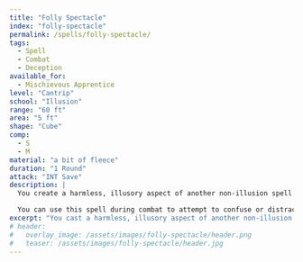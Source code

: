 ```yaml
---
title: "Folly Spectacle"
index: "folly-spectacle"
permalink: /spells/folly-spectacle/
tags:
  - Spell
  - Combat
  - Deception
available_for:
  - Mischievous Apprentice
level: "Cantrip"
school: "Illusion"
range: "60 ft"
area: "5 ft"
shape: "Cube"
comp:
  - S
  - M
material: "a bit of fleece"
duration: "1 Round"
attack: "INT Save"
description: |
  You create a harmless, illusory aspect of another non-illusion spell you have seen before, which must fit within a 5-foot cube, such as [[Fire Bolt]] or [[Mage Hand]]. The illusion fades after a few seconds.

  You can use this spell during combat to attempt to confuse or distract a target. The target must succeed on an Intelligence saving throw or be deceived by the illusion. On a failed save, the target loses concentration, if any, and the next attack against it has advantage until the end of its next turn.
excerpt: "You cast a harmless, illusory aspect of another non-illusion spell that you have seen before."
# header:
#   overlay_image: /assets/images/folly-spectacle/header.png
#   teaser: /assets/images/folly-spectacle/header.jpg
---
```


